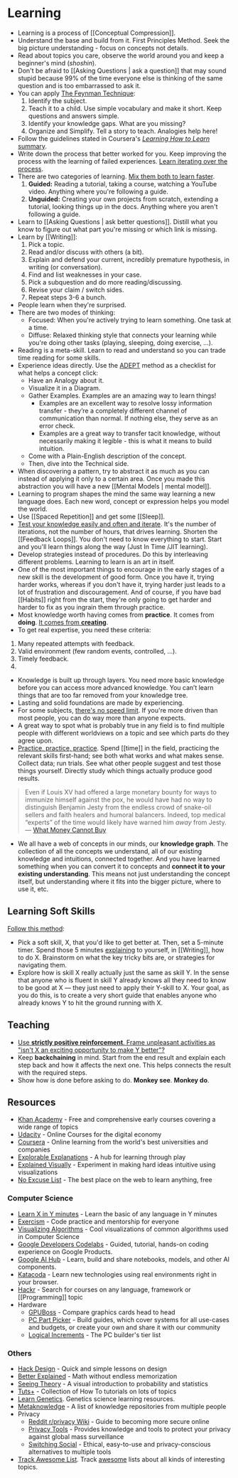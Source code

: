 # Learning

- Learning is a process of [[Conceptual Compression]].
- Understand the base and build from it. First Principles Method. Seek the big picture understanding - focus on concepts not details.
- Read about topics you care, observe the world around you and keep a beginner's mind (*shoshin*).
- Don't be afraid to [[Asking Questions | ask a question]] that may sound stupid because 99% of the time everyone else is thinking of the same question and is too embarrassed to ask it.
- You can apply [The Feynman Technique](https://www.farnamstreetblog.com/2012/04/learn-anything-faster-with-the-feynman-technique/):
	1. Identify the subject.
	2. Teach it to a child. Use simple vocabulary and make it short. Keep questions and answers simple.
	3. Identify your knowledge gaps. What are you missing?
	4. Organize and Simplify. Tell a story to teach. Analogies help here!
- Follow the guidelines stated in Coursera's [_Learning How to Learn_ summary](https://www.reddit.com/r/GetMotivated/comments/5950tm/text_i_just_finished_the_online_coursera_course/).
- Write down the process that better worked for you. Keep improving the process with the learning of failed experiences. [Learn iterating over the process](https://twitter.com/naval/status/1052856864965152769).
- There are two categories of learning. [Mix them both to learn faster](https://www.joshwcomeau.com/blog/how-to-learn-stuff-quickly/).
	1. **Guided:** Reading a tutorial, taking a course, watching a YouTube video. Anything where you're following a guide.
	2. **Unguided:** Creating your own projects from scratch, extending a tutorial, looking things up in the docs. Anything where you aren't following a guide.
- Learn to [[Asking Questions | ask better questions]]. Distill what you know to figure out what part you're missing or which link is missing.
- Learn by [[Writing]]:
	1.  Pick a topic.
	2. Read and/or discuss with others (a bit).
	3. Explain and defend your current, incredibly premature hypothesis, in writing (or conversation).
	4. Find and list weaknesses in your case.
	5. Pick a subquestion and do more reading/discussing.
	6. Revise your claim / switch sides.
	7. Repeat steps 3-6 a bunch.
- People learn when they're surprised.
- There are two modes of thinking:
	- Focused: When you're actively trying to learn something. One task at a time.
	- Diffuse: Relaxed thinking style that connects your learning while you're doing other tasks (playing, sleeping, doing exercise, ...).
- Reading is a meta-skill. Learn to read and understand so you can trade time reading for some skills.
- Experience ideas directly. Use the [ADEPT](https://betterexplained.com/articles/adept-method/) method as a checklist for what helps a concept click:
	- Have an Analogy about it.
	- Visualize it in a Diagram.
	- Gather Examples. Examples are an amazing way to learn things!
		- Examples are an excellent way to resolve lossy information transfer - they’re a completely different channel of communication than normal. If nothing else, they serve as an error check.
		- Examples are a great way to transfer tacit knowledge, without necessarily making it legible - this is what it means to build intuition.
	- Come with a Plain-English description of the concept.
	- Then, dive into the Technical side.
- When discovering a pattern, try to abstract it as much as you can instead of applying it only to a certain area. Once you made this abstraction you will have a new [[Mental Models | mental model]].
- Learning to program shapes the mind the same way learning a new language does. Each new word, concept or expression helps you model the world.
- Use [[Spaced Repetition]] and get some [[Sleep]].
- [Test your knowledge easily and often and iterate](https://youtu.be/Y_B6VADhY84?list=WL). It's the number of iterations, not the number of hours, that drives learning. Shorten the [[Feedback Loops]]. You don't need to know everything to start. Start and you'll learn things along the way (Just In Time /JIT learning).
- Develop strategies instead of procedures. Do this by interleaving different problems. Learning to learn is an art in itself.
- One of the most important things to encourage in the early stages of a new skill is the development of good form. Once you have it, trying harder works, whereas if you don't have it, trying harder just leads to a lot of frustration and discouragement. And of course, if you have bad [[Habits]] right from the start, they're only going to get harder and harder to fix as you ingrain them through practice.
- Most knowledge worth having comes from **practice**. It comes from **doing**. [It comes from **creating**](https://blog.tjcx.me/p/consume-less-create-more).
- To get real expertise, you need these criteria:
1. Many repeated attempts with feedback.
2. Valid environment (few random events, controlled, ...).
3. Timely feedback.
4. 
- Knowledge is built up through layers. You need more basic knowledge before you can access more advanced knowledge. You can’t learn things that are too far removed from your knowledge tree.
- Lasting and solid foundations are made by experiencing.
- For some subjects, [there's no speed limit](https://sive.rs/kimo). If you're more driven than most people, you can do way more than anyone expects.
- A great way to spot what is probably true in any field is to find multiple people with different worldviews on a topic and see which parts do they agree upon.
- [Practice, practice, practice](https://www.lesswrong.com/posts/YABJKJ3v97k9sbxwg/what-money-cannot-buy). Spend [[time]] in the field, practicing the relevant skills first-hand; see both what works and what makes sense. Collect data; run trials. See what other people suggest and test those things yourself. Directly study which things actually produce good results.
> Even if Louis XV had offered a large monetary bounty for ways to immunize himself against the pox, he would have had no way to distinguish Benjamin Jesty from the endless crowd of snake-oil sellers and faith healers and humoral balancers. Indeed, top medical “experts” of the time would likely have warned him _away_ from Jesty. — [What Money Cannot Buy](https://www.lesswrong.com/posts/YABJKJ3v97k9sbxwg/what-money-cannot-buy)
- We all have a web of concepts in our minds, our **knowledge graph**. The collection of all the concepts we understand, all of our existing knowledge and intuitions, connected together. And you have learned something when you can convert it to concepts and **connect it to your existing understanding**. This means not just understanding the concept itself, but understanding where it fits into the bigger picture, where to use it, etc.

## Learning Soft Skills

[Follow this method](https://www.lesswrong.com/posts/ZGzDNfNCXzfx6hYAH/how-to-learn-soft-skills):

- Pick a soft skill, X, that you'd like to get better at. Then, set a 5-minute timer. Spend those 5 minutes [explaining](https://jvns.ca/blog/confusing-explanations) to yourself, in [[Writing]], how to do X. Brainstorm on what the key tricky bits are, or strategies for navigating them.
- Explore how is skill X really actually just the same as skill Y. In the sense that anyone who is fluent in skill Y already knows all they need to know to be good at X — they just need to apply their Y-skill to X. Your goal, as you do this, is to create a very short guide that enables anyone who already knows Y to hit the ground running with X.


## Teaching

- [Use **strictly positive reinforcement**. Frame unpleasant activities as "isn't X an exciting opportunity to make Y better"?](https://www.lesswrong.com/posts/Cf2xxC3Yx9g6w7yXN/notes-from-don-t-shoot-the-dog)
- Keep **backchaining** in mind. Start from the end result and explain each step back and how it affects the next one. This helps connects the result with the required steps.
- Show how is done before asking to do. **Monkey see**. **Monkey do**.

## Resources

- [Khan Academy](https://khanacademy.org/) - Free and comprehensive early courses covering a wide range of topics
- [Udacity](https://www.udacity.com/) - Online Courses for the digital economy
- [Coursera](https://www.coursera.org/) - Online learning from the world's best universities and companies
- [Explorable Explanations](https://explorabl.es/) - A hub for learning through play
- [Explained Visually](http://setosa.io/ev/) -  Experiment in making hard ideas intuitive using visualizations
- [No Excuse List](http://noexcuselist.com/) - The best place on the web to learn anything, free

### Computer Science

- [Learn X in Y minutes](http://learnxinyminutes.com/) - Learn the basic of any language in Y minutes
- [Exercism](http://exercism.io/) - Code practice and mentorship for everyone
- [Visualizing Algorithms](http://bost.ocks.org/mike/algorithms/) - Cool visualizations of common algorithms used in Computer Science
- [Google Developers Codelabs](https://codelabs.developers.google.com/) - Guided, tutorial, hands-on coding experience on Google Products.
- [Google AI Hub](https://aihub.cloud.google.com/u/0/) - Learn, build and share notebooks, models, and other AI components.
- [Katacoda](https://www.katacoda.com/) - Learn new technologies using real environments
right in your browser.
- [Hackr](http://hackr.io/) - Search for courses on any language, framework or [[Programming]] topic
- Hardware
  - [GPUBoss](http://gpuboss.com/) - Compare graphics cards head to head
  - [PC Part Picker](https://pcpartpicker.com/) - Build guides, which cover systems for all use-cases and budgets, or create your own and share it with our community
  - [Logical Increments](http://www.logicalincrements.com/) - The PC builder's tier list

### Others

- [Hack Design](https://hackdesign.org/lessons) - Quick and simple lessons on design
- [Better Explained](http://betterexplained.com/) - Math without endless memorization
- [Seeing Theory](https://seeing-theory.brown.edu) - A visual introduction to probability and statistics
- [Tuts+](https://tutsplus.com/) - Collection of How To tutorials on lots of topics
- [Learn Genetics](https://learn.genetics.utah.edu/). Genetics science learning resources.
- [Metaknowledge](https://github.com/RichardLitt/meta-knowledge) - A list of knowledge repositories from multiple people
- Privacy
  - [Reddit r/privacy  Wiki](https://www.reddit.com/r/privacy/wiki/index) - Guide to becoming more secure online
  - [Privacy Tools](https://www.privacytools.io/) - Provides knowledge and tools to protect your privacy against global mass surveillance
  - [Switching Social](https://switching.social/) - Ethical, easy-to-use and privacy-conscious alternatives to multiple tools
- [Track Awesome List](https://www.trackawesomelist.com/). Track [awesome](https://github.com/sindresorhus/awesome) lists about all kinds of interesting topics.
